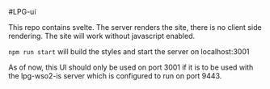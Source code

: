 #LPG-ui

This repo contains svelte. The server renders the site, there is no client side rendering. The site will work without javascript enabled.  

`npm run start` will build the styles and start the server on localhost:3001

As of now, this UI should only be used on port 3001 if it is to be used with the lpg-wso2-is server which is configured to run on port 9443.






 
